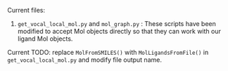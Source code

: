 
Current files:

1. `get_vocal_local_mol.py` and `mol_graph.py` : These scripts have been modified to accept Mol objects directly so that they can work with our ligand Mol objects.

Current TODO: replace `MolFromSMILES()` with `MolLigandsFromFile()` in `get_vocal_local_mol.py` and modify file output name.